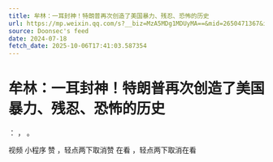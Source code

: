 ```yaml
---
title: 牟林：一耳封神！特朗普再次创造了美国暴力、残忍、恐怖的历史
url: https://mp.weixin.qq.com/s?__biz=MzA5MDg1MDUyMA==&mid=2650471367&idx=4&sn=e53df32ad3299250cf8fb80a875938ec
source: Doonsec's feed
date: 2024-07-18
fetch_date: 2025-10-06T17:41:03.587354
---
```


# 牟林：一耳封神！特朗普再次创造了美国暴力、残忍、恐怖的历史

：
，
。

视频
小程序
赞
，轻点两下取消赞
在看
，轻点两下取消在看
